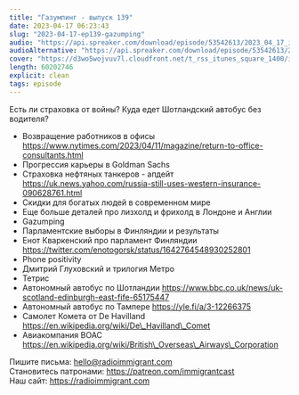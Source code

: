 ```yaml
---
title: "Газумпинг - выпуск 139"
date: 2023-04-17 06:23:43
slug: "2023-04-17-ep139-gazumping"
audio: "https://api.spreaker.com/download/episode/53542613/2023_04_17_icast_ep139_gazumping.mp3"
audioAlternative: "https://api.spreaker.com/download/episode/53542613/2023_04_17_icast_ep139_gazumping.mp3"
cover: "https://d3wo5wojvuv7l.cloudfront.net/t_rss_itunes_square_1400/images.spreaker.com/original/e18bfffb9692e472e2111d7207e42ae8.jpg"
length: 60202746
explicit: clean
tags: episode
---
```


Есть ли страховка от войны? Куда едет Шотландский автобус без водителя?  
  
* Возвращение работников в офисы https://www.nytimes.com/2023/04/11/magazine/return-to-office-consultants.html  
* Прогрессия карьеры в Goldman Sachs  
* Страховка нефтяных танкеров - апдейт https://uk.news.yahoo.com/russia-still-uses-western-insurance-090628761.html  
* Скидки для богатых людей в современном мире  
* Еще больше деталей про лизхолд и фрихолд в Лондоне и Англии  
* Gazumping  
* Парламентские выборы в Финляндии и результаты  
* Енот Кваркенский про парламент Финляндии https://twitter.com/enotogorsk/status/1642764548930252801  
* Phone positivity  
* Дмитрий Глуховский и трилогия Метро  
* Тетрис  
* Автономный автобус по Шотландии https://www.bbc.co.uk/news/uk-scotland-edinburgh-east-fife-65175447  
* Автономный автобус по Тампере https://yle.fi/a/3-12266375  
* Самолет Комета от De Havilland https://en.wikipedia.org/wiki/De\_Havilland\_Comet  
* Авиакомпания BOAC https://en.wikipedia.org/wiki/British\_Overseas\_Airways\_Corporation  
  
Пишите письма: hello@radioimmigrant.com  
Становитесь патронами: https://patreon.com/immigrantcast  
Наш сайт: https://radioimmigrant.com
